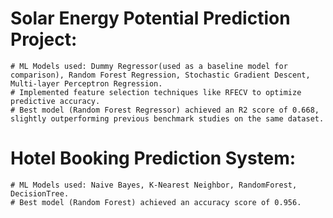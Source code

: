 # Solar Energy Potential Prediction Project:
    # ML Models used: Dummy Regressor(used as a baseline model for comparison), Random Forest Regression, Stochastic Gradient Descent, Multi-layer Perceptron Regression.
    # Implemented feature selection techniques like RFECV to optimize predictive accuracy. 
    # Best model (Random Forest Regressor) achieved an R2 score of 0.668, slightly outperforming previous benchmark studies on the same dataset.
# Hotel Booking Prediction System:
    # ML Models used: Naive Bayes, K-Nearest Neighbor, RandomForest, DecisionTree.
    # Best model (Random Forest) achieved an accuracy score of 0.956.

